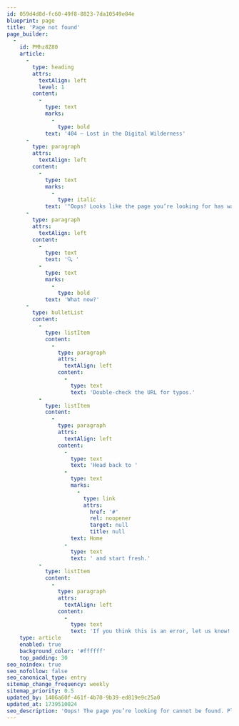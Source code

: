 ```yaml
---
id: 059d4d8d-fc60-49f8-8823-7da10549e84e
blueprint: page
title: 'Page not found'
page_builder:
  -
    id: PMhz8Z80
    article:
      -
        type: heading
        attrs:
          textAlign: left
          level: 1
        content:
          -
            type: text
            marks:
              -
                type: bold
            text: '404 – Lost in the Digital Wilderness'
      -
        type: paragraph
        attrs:
          textAlign: left
        content:
          -
            type: text
            marks:
              -
                type: italic
            text: '"Oops! Looks like the page you’re looking for has wandered off or never existed."'
      -
        type: paragraph
        attrs:
          textAlign: left
        content:
          -
            type: text
            text: '🔍 '
          -
            type: text
            marks:
              -
                type: bold
            text: 'What now?'
      -
        type: bulletList
        content:
          -
            type: listItem
            content:
              -
                type: paragraph
                attrs:
                  textAlign: left
                content:
                  -
                    type: text
                    text: 'Double-check the URL for typos.'
          -
            type: listItem
            content:
              -
                type: paragraph
                attrs:
                  textAlign: left
                content:
                  -
                    type: text
                    text: 'Head back to '
                  -
                    type: text
                    marks:
                      -
                        type: link
                        attrs:
                          href: '#'
                          rel: noopener
                          target: null
                          title: null
                    text: Home
                  -
                    type: text
                    text: ' and start fresh.'
          -
            type: listItem
            content:
              -
                type: paragraph
                attrs:
                  textAlign: left
                content:
                  -
                    type: text
                    text: 'If you think this is an error, let us know!'
    type: article
    enabled: true
    background_color: '#ffffff'
    top_padding: 30
seo_noindex: true
seo_nofollow: false
seo_canonical_type: entry
sitemap_change_frequency: weekly
sitemap_priority: 0.5
updated_by: 1406a60f-461f-4b70-9b39-ed819e9c25a0
updated_at: 1739510024
seo_description: 'Oops! The page you’re looking for cannot be found. Please check the URL or go back to the homepage.'
---
```

